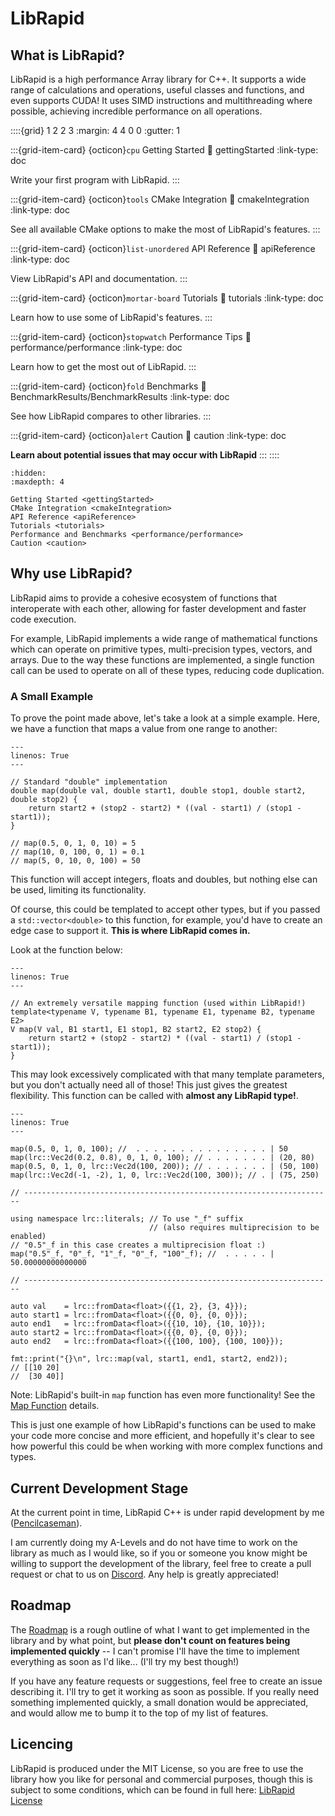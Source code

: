 # LibRapid

## What is LibRapid?

LibRapid is a high performance Array library for C++. It supports a wide range of calculations and operations, useful
classes and functions, and even supports CUDA! It uses SIMD instructions and multithreading where possible, achieving
incredible performance on all operations.

::::{grid} 1 2 2 3
:margin: 4 4 0 0
:gutter: 1

:::{grid-item-card} {octicon}`cpu` Getting Started
:link: gettingStarted
:link-type: doc

Write your first program with LibRapid.
:::

:::{grid-item-card} {octicon}`tools` CMake Integration
:link: cmakeIntegration
:link-type: doc

See all available CMake options to make the most of LibRapid's features.
:::

:::{grid-item-card} {octicon}`list-unordered` API Reference
:link: apiReference
:link-type: doc

View LibRapid's API and documentation.
:::

:::{grid-item-card} {octicon}`mortar-board` Tutorials
:link: tutorials
:link-type: doc

Learn how to use some of LibRapid's features.
:::

:::{grid-item-card} {octicon}`stopwatch` Performance Tips
:link: performance/performance
:link-type: doc

Learn how to get the most out of LibRapid.
:::

:::{grid-item-card} {octicon}`fold` Benchmarks
:link: BenchmarkResults/BenchmarkResults
:link-type: doc

See how LibRapid compares to other libraries.
:::

:::{grid-item-card} {octicon}`alert` Caution
:link: caution
:link-type: doc

**Learn about potential issues that may occur with LibRapid**
:::
::::

```{toctree}
:hidden:
:maxdepth: 4

Getting Started <gettingStarted>
CMake Integration <cmakeIntegration>
API Reference <apiReference>
Tutorials <tutorials>
Performance and Benchmarks <performance/performance>
Caution <caution>
```

## Why use LibRapid?

LibRapid aims to provide a cohesive ecosystem of functions that interoperate with each other, allowing for faster
development and faster code execution.

For example, LibRapid implements a wide range of mathematical functions which can operate on primitive types,
multi-precision types, vectors, and arrays. Due to the way these functions are implemented, a single function call can
be used to operate on all of these types, reducing code duplication.

### A Small Example

To prove the point made above, let's take a look at a simple example. Here, we have a function that maps a value from
one range to another:

```{code-block} cpp
---
linenos: True
---

// Standard "double" implementation
double map(double val, double start1, double stop1, double start2, double stop2) {
    return start2 + (stop2 - start2) * ((val - start1) / (stop1 - start1));
}

// map(0.5, 0, 1, 0, 10) = 5
// map(10, 0, 100, 0, 1) = 0.1
// map(5, 0, 10, 0, 100) = 50
```

This function will accept integers, floats and doubles, but nothing else can be used, limiting its functionality.

Of course, this could be templated to accept other types, but if you passed a ``std::vector<double>`` to this function,
for example, you'd have to create an edge case to support it. **This is where LibRapid comes in.**

Look at the function below:

```{code-block} cpp
---
linenos: True
---

// An extremely versatile mapping function (used within LibRapid!)
template<typename V, typename B1, typename E1, typename B2, typename E2>
V map(V val, B1 start1, E1 stop1, B2 start2, E2 stop2) {
    return start2 + (stop2 - start2) * ((val - start1) / (stop1 - start1));
}
```

This may look excessively complicated with that many template parameters, but you don't actually need all of those! This
just gives the greatest flexibility. This function can be called with **almost any LibRapid type!**.

```{code-block} cpp
---
linenos: True
---

map(0.5, 0, 1, 0, 100); //  . . . . . . . . . . . . . . . | 50
map(lrc::Vec2d(0.2, 0.8), 0, 1, 0, 100); // . . . . . . . | (20, 80)
map(0.5, 0, 1, 0, lrc::Vec2d(100, 200)); // . . . . . . . | (50, 100)
map(lrc::Vec2d(-1, -2), 1, 0, lrc::Vec2d(100, 300)); // . | (75, 250)

// ---------------------------------------------------------------------

using namespace lrc::literals; // To use "_f" suffix
                               // (also requires multiprecision to be enabled)
// "0.5"_f in this case creates a multiprecision float :)
map("0.5"_f, "0"_f, "1"_f, "0"_f, "100"_f); //  . . . . . | 50.00000000000000

// ---------------------------------------------------------------------

auto val    = lrc::fromData<float>({{1, 2}, {3, 4}});
auto start1 = lrc::fromData<float>({{0, 0}, {0, 0}});
auto end1   = lrc::fromData<float>({{10, 10}, {10, 10}});
auto start2 = lrc::fromData<float>({{0, 0}, {0, 0}});
auto end2   = lrc::fromData<float>({{100, 100}, {100, 100}});

fmt::print("{}\n", lrc::map(val, start1, end1, start2, end2));
// [[10 20]
//  [30 40]]
```

Note: LibRapid's built-in ``map`` function has even more functionality! See
the [Map Function](https://librapid.readthedocs.io/en/latest/api/function_namespacelibrapid_1a71f1f30a0e28c08131ca1b7ebdc26bd1.html?highlight=map)
details.

This is just one example of how LibRapid's functions can be used to make your code more concise and more efficient, and
hopefully it's clear to see how powerful this could be when working with more complex functions and types.

## Current Development Stage

At the current point in time, LibRapid C++ is under rapid development by
me ([Pencilcaseman](https://github.com/Pencilcaseman)).

I am currently doing my A-Levels and do not have time to work on the library as much as I would like, so if you or
someone you know might be willing to support the development of the library, feel free to create a pull request or chat
to us on [Discord](https://discord.com/invite/cGxTFTgCAC). Any help is greatly appreciated!

## Roadmap

The [Roadmap](https://github.com/orgs/LibRapid/projects/5/) is a rough outline of what I want to get implemented
in the library and by what point, but **please don't count on features being implemented quickly** -- I can't promise
I'll have the time to implement everything as soon as I'd like... (I'll try my best though!)

If you have any feature requests or suggestions, feel free to create an issue describing it. I'll try to get it working
as soon as possible. If you really need something implemented quickly, a small donation would be appreciated, and would
allow me to bump it to the top of my list of features.

## Licencing

LibRapid is produced under the MIT License, so you are free to use the library
how you like for personal and commercial purposes, though this is subject to
some conditions, which can be found in full
here: [LibRapid License](https://github.com/Pencilcaseman/librapid/blob/master/LICENSE)
